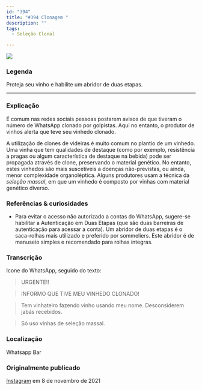 ```yaml
---
id: "394"
title: "#394 Clonagem "
description: ""
tags:
  - Seleção Clonal

---
```


![](https://bebiodicionario-com.s3.amazonaws.com/media/posts/202111/254091122_1266968390397180_3158073134432751836_n_18017514775337277.jpg)

### Legenda

Proteja seu vinho e habilite um abridor de duas etapas.

---

### Explicação

É comum nas redes sociais pessoas postarem avisos de que tiveram o número de WhatsApp clonado por golpistas. Aqui no entanto, o produtor de vinhos alerta que teve seu vinhedo clonado.

A utilização de clones de videiras é muito comum no plantio de um vinhedo. Uma vinha que tem qualidades de destaque (como por exemplo, resistência a pragas ou algum característica de destaque na bebida) pode ser propagada através de clone, preservando o material genético. No entanto, estes vinhedos são mais suscetíveis a doenças não-previstas, ou ainda, menor complexidade organoléptica. Alguns produtores usam a técnica da *seleção massal*, em que um vinhedo é composto por vinhas com material genético diverso.

### Referências & curiosidades
- Para evitar o acesso não autorizado a contas do WhatsApp, sugere-se habilitar a Autenticação em Duas Etapas (que são duas barreiras de autenticação para acessar a conta). Um abridor de duas etapas é o saca-rolhas mais utilizado e preferido por sommeliers. Este abridor é de manuseio simples e recomendado para rolhas íntegras.

### Transcrição
Icone do WhatsApp, seguido do texto:

> URGENTE!!

> INFORMO QUE TIVE MEU
> VINHEDO CLONADO!

> Tem vinhateiro fazendo
> vinho usando meu nome.
> Desconsiderem jabás recebidos.

> Só uso vinhas de seleção massal.


### Localização

Whatsapp Bar

### Originalmente publicado

[Instagram](https://www.instagram.com/p/CWBoVo8rT6s/) em 8 de novembro de 2021
